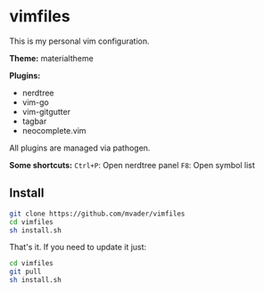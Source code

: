 # vimfiles

This is my personal vim configuration.

**Theme:** materialtheme

**Plugins:**
 - nerdtree
 - vim-go
 - vim-gitgutter
 - tagbar
 - neocomplete.vim

All plugins are managed via pathogen.

**Some shortcuts:**
`Ctrl+P`: Open nerdtree panel
`F8`: Open symbol list

## Install

```bash
git clone https://github.com/mvader/vimfiles
cd vimfiles
sh install.sh
```

That's it. If you need to update it just:
```bash
cd vimfiles
git pull
sh install.sh
```
